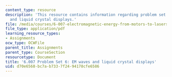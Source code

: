 ```yaml
---
content_type: resource
description: 'This resource contains information regarding problem set 6: EM waves
  and liquid crystal displays.'
file: /media/courses/6-007-electromagnetic-energy-from-motors-to-lasers-spring-2011/d70e6568bc7ab7337f2494178cfe6586_MIT6_007S11_PS6.pdf
file_type: application/pdf
learning_resource_types:
- Assignments
ocw_type: OCWFile
parent_title: Assignments
parent_type: CourseSection
resourcetype: Document
title: '6.007 Problem Set 6: EM waves and liquid crystal displays'
uid: d70e6568-bc7a-b733-7f24-94178cfe6586
---
```

